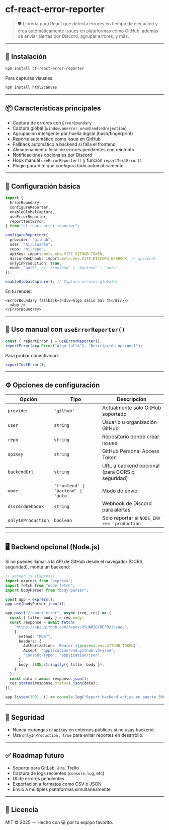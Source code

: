 # cf-react-error-reporter

> 🛡️ Librería para React que detecta errores en tiempo de ejecución y crea automáticamente issues en plataformas como GitHub, además de enviar alertas por Discord, agrupar errores, y más.

---

## 🚀 Instalación

```bash
npm install cf-react-error-reporter
```

Para capturas visuales:

```bash
npm install html2canvas
```

---

## 📦 Características principales

- Captura de errores con `ErrorBoundary`
- Captura global (`window.onerror`, `onunhandledrejection`)
- Agrupación inteligente por huella digital (hash/fingerprint)
- Reporte automático como issue en GitHub
- Fallback automático a backend si falla el frontend
- Almacenamiento local de errores pendientes con reintento
- Notificaciones opcionales por Discord
- Hook manual `useErrorReporter()` y función `reportTestError()`
- Plugin para Vite que configura todo automáticamente

---

## 🔧 Configuración básica

```ts
import {
  ErrorBoundary,
  configureReporter,
  enableGlobalCapture,
  useErrorReporter,
  reportTestError,
} from "cf-react-error-reporter";

configureReporter({
  provider: "github",
  user: "mi-usuario",
  repo: "mi-repo",
  apiKey: import.meta.env.VITE_GITHUB_TOKEN,
  discordWebhook: import.meta.env.VITE_DISCORD_WEBHOOK, // opcional
  onlyInProduction: true,
  mode: "auto", // 'frontend' | 'backend' | 'auto'
});

enableGlobalCapture(); // Captura errores globales
```

En tu render:

```tsx
<ErrorBoundary fallback={<div>Algo salió mal 😓</div>}>
  <App />
</ErrorBoundary>
```

---

## 🧠 Uso manual con `useErrorReporter()`

```ts
const { reportError } = useErrorReporter();
reportError(new Error("Algo falló"), "Descripción opcional");
```

Para probar conectividad:

```ts
reportTestError();
```

---

## ⚙️ Opciones de configuración

| Opción             | Tipo                                | Descripción                                    |
| ------------------ | ----------------------------------- | ---------------------------------------------- |
| `provider`         | `'github'`                          | Actualmente solo GitHub soportado              |
| `user`             | `string`                            | Usuario u organización GitHub                  |
| `repo`             | `string`                            | Repositorio donde crear issues                 |
| `apiKey`           | `string`                            | GitHub Personal Access Token                   |
| `backendUrl`       | `string`                            | URL a backend opcional (para CORS o seguridad) |
| `mode`             | `'frontend' \| 'backend' \| 'auto'` | Modo de envío                                  |
| `discordWebhook`   | `string`                            | Webhook de Discord para alertas                |
| `onlyInProduction` | `boolean`                           | Solo reportar si `NODE_ENV === 'production'`   |

---

## 🖥️ Backend opcional (Node.js)

Si no puedes llamar a la API de GitHub desde el navegador (CORS, seguridad), monta un backend:

```ts
// server.js (Express)
import express from "express";
import fetch from "node-fetch";
import bodyParser from "body-parser";

const app = express();
app.use(bodyParser.json());

app.post("/report-error", async (req, res) => {
  const { title, body } = req.body;
  const response = await fetch(
    `https://api.github.com/repos/USUARIO/REPO/issues`,
    {
      method: "POST",
      headers: {
        Authorization: `Bearer ${process.env.GITHUB_TOKEN}`,
        Accept: "application/vnd.github.v3+json",
        "Content-Type": "application/json",
      },
      body: JSON.stringify({ title, body }),
    }
  );
  const data = await response.json();
  res.status(response.status).json(data);
});

app.listen(3001, () => console.log("Report backend activo en puerto 3001"));
```

---

## 🔐 Seguridad

- Nunca expongas el `apiKey` en entornos públicos si no usas backend.
- Usa `onlyInProduction: true` para evitar reportes en desarrollo.

---

## ✅ Roadmap futuro

- Soporte para GitLab, Jira, Trello
- Captura de logs recientes (`console.log`, etc)
- UI de errores pendientes
- Exportación a formatos como CSV o JSON
- Envío a múltiples plataformas simultáneamente

---

## 📄 Licencia

MIT © 2025 — Hecho con 💻 por tu equipo favorito.
